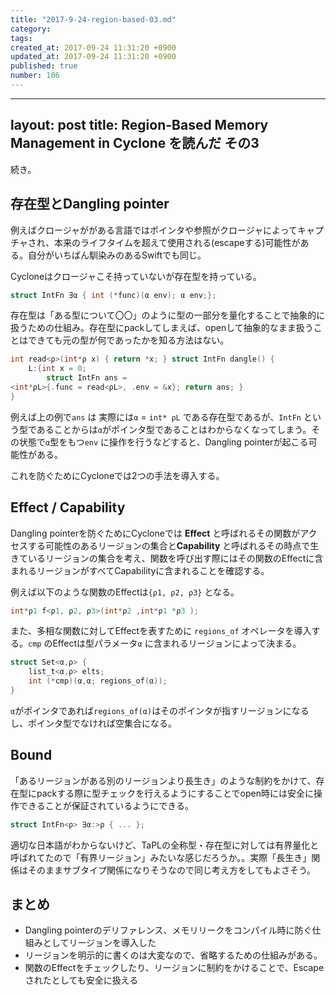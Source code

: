 ```yaml
---
title: "2017-9-24-region-based-03.md"
category: 
tags: 
created_at: 2017-09-24 11:31:20 +0900
updated_at: 2017-09-24 11:31:20 +0900
published: true
number: 106
---
```


---
layout: post
title:  Region-Based Memory Management in Cyclone を読んだ その3
---

続き。

## 存在型とDangling pointer
例えばクロージャががある言語ではポインタや参照がクロージャによってキャプチャされ、本来のライフタイムを超えて使用される(escapeする)可能性がある。自分がいちばん馴染みのあるSwiftでも同じ。

Cycloneはクロージャこそ持っていないが存在型を持っている。

```c
struct IntFn ∃α { int (*func)(α env); α env;};
```

存在型は「ある型について〇〇」のように型の一部分を量化することで抽象的に扱うための仕組み。存在型にpackしてしまえば、openして抽象的なまま扱うことはできても元の型が何であったかを知る方法はない。


```c
int read<ρ>(int*ρ x) { return *x; } struct IntFn dangle() {
    L:{int x = 0;
        struct IntFn ans =
<int*ρL>{.func = read<ρL>, .env = &x}; return ans; }
}
```

例えば上の例で`ans` は  実際には`α`  =  `int* ρL` である存在型であるが、`IntFn` という型であることからは`α`がポインタ型であることはわからなくなってしまう。その状態で`α`型をもつ`env` に操作を行うなどすると、Dangling pointerが起こる可能性がある。

これを防ぐためにCycloneでは2つの手法を導入する。

## Effect / Capability

Dangling pointerを防ぐためにCycloneでは **Effect** と呼ばれるその関数がアクセスする可能性のあるリージョンの集合と**Capability** と呼ばれるその時点で生きているリージョンの集合を考え、関数を呼び出す際にはその関数のEffectに含まれるリージョンがすべてCapabilityに含まれることを確認する。

例えば以下のような関数のEffectは`{ρ1, ρ2, ρ3}` となる。

```c
int*ρ1 f<ρ1, ρ2, ρ3>(int*ρ2 ,int*ρ1 *ρ3 );
```

また、多相な関数に対してEffectを表すために `regions_of` オペレータを導入する。`cmp` のEffectは型パラメータ`α` に含まれるリージョンによって決まる。

```c
struct Set<α,ρ> {
	list_t<α,ρ> elts;
	int (*cmp)(α,α; regions_of(α));
}
```

`α`がポインタであれば`regions_of(α)`はそのポインタが指すリージョンになるし、ポインタ型でなければ空集合になる。

## Bound

「あるリージョンがある別のリージョンより長生き」のような制約をかけて、存在型にpackする際に型チェックを行えるようにすることでopen時には安全に操作できることが保証されているようにできる。

```c
struct IntFn<ρ> ∃α:>ρ { ... };
```


適切な日本語がわからないけど、TaPLの全称型・存在型に対しては有界量化と呼ばれてたので「有界リージョン」みたいな感じだろうか。。実際「長生き」関係はそのままサブタイプ関係になりそうなので同じ考え方をしてもよさそう。


## まとめ

+ Dangling pointerのデリファレンス、メモリリークをコンパイル時に防ぐ仕組みとしてリージョンを導入した
+ リージョンを明示的に書くのは大変なので、省略するための仕組みがある。
+ 関数のEffectをチェックしたり、リージョンに制約をかけることで、Escapeされたとしても安全に扱える


